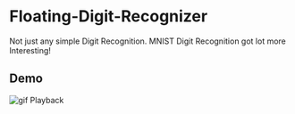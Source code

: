 # Floating-Digit-Recognizer
Not just any simple Digit Recognition. MNIST Digit Recognition got lot more Interesting!

## Demo
![gif Playback](DEMO/DEMO-1.gif)
<br><br>
